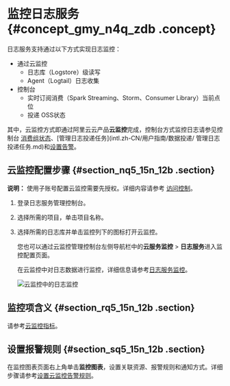 # 监控日志服务 {#concept_gmy_n4q_zdb .concept}

日志服务支持通过以下方式实现日志监控：

-   通过云监控
    -   日志库（Logstore）级读写
    -   Agent（Logtail）日志收集
-   控制台
    -   实时订阅消费（Spark Streaming、Storm、Consumer Library）当前点位
    -   投递 OSS状态

其中，云监控方式即通过阿里云云产品**云监控**完成，控制台方式监控日志请参见控制台 [消费组状态](intl.zh-CN/用户指南/实时消费/消费组消费/消费组状态.md)、[管理日志投递任务](intl.zh-CN/用户指南/数据投递/ 管理日志投递任务.md)和[设置告警](intl.zh-CN/用户指南/告警/设置告警任务/设置告警.md)。

## 云监控配置步骤 {#section_nq5_15n_12b .section}

**说明：** 使用子账号配置云监控需要先授权。详细内容请参考 [访问控制](../../../../intl.zh-CN/用户指南/访问控制.md#)。

1.  登录日志服务管理控制台。
2.  选择所需的项目，单击项目名称。
3.  选择所需的日志库并单击监控列下的图标打开云监控。

    您也可以通过云监控管理控制台左侧导航栏中的**云服务监控** \> **日志服务**进入监控配置页面。

    在云监控中对日志数据进行监控，详细信息请参考[日志服务监控](../../../../intl.zh-CN/用户指南/云服务监控/日志服务监控.md#)。

    ![](images/5827_zh-CN.png "云监控中的日志监控")


## 监控项含义 {#section_rq5_15n_12b .section}

请参考[云监控指标](intl.zh-CN/用户指南/服务监控/云监控方式/云监控指标.md)。

## 设置报警规则 {#section_sq5_15n_12b .section}

在监控图表页面右上角单击**监控图表**，设置关联资源、报警规则和通知方式。详细步骤请参考[设置云监控告警规则](intl.zh-CN/用户指南/服务监控/云监控方式/设置云监控告警规则.md)。

